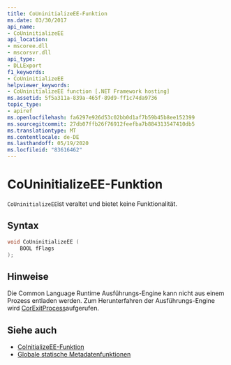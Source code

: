 ```yaml
---
title: CoUninitializeEE-Funktion
ms.date: 03/30/2017
api_name:
- CoUninitializeEE
api_location:
- mscoree.dll
- mscorsvr.dll
api_type:
- DLLExport
f1_keywords:
- CoUninitializeEE
helpviewer_keywords:
- CoUninitializeEE function [.NET Framework hosting]
ms.assetid: 5f5a311a-839a-465f-89d9-ff1c74da9736
topic_type:
- apiref
ms.openlocfilehash: fa6297e926d53c02bb0d1af7b59b45b8ee152399
ms.sourcegitcommit: 27db07ffb26f76912feefba7b884313547410db5
ms.translationtype: MT
ms.contentlocale: de-DE
ms.lasthandoff: 05/19/2020
ms.locfileid: "83616462"
---
```

# <a name="couninitializeee-function"></a>CoUninitializeEE-Funktion
`CoUninitializeEE`ist veraltet und bietet keine Funktionalität.  
  
## <a name="syntax"></a>Syntax  
  
```cpp  
void CoUninitializeEE (  
    BOOL fFlags  
);  
```  
  
## <a name="remarks"></a>Hinweise  
 Die Common Language Runtime Ausführungs-Engine kann nicht aus einem Prozess entladen werden. Zum Herunterfahren der Ausführungs-Engine wird [CorExitProcess](corexitprocess-function.md)aufgerufen.  
  
## <a name="see-also"></a>Siehe auch

- [CoInitializeEE-Funktion](coinitializeee-function.md)
- [Globale statische Metadatenfunktionen](../metadata/metadata-global-static-functions.md)
